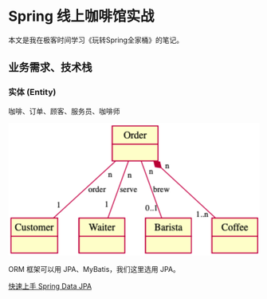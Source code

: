 # Spring 线上咖啡馆实战
本文是我在极客时间学习《玩转Spring全家桶》的笔记。

## 业务需求、技术栈

### 实体 (Entity)
咖啡、订单、顾客、服务员、咖啡师

![](./img/entities.jpg)

ORM 框架可以用 JPA、MyBatis，我们这里选用 JPA。

[快速上手 Spring Data JPA](./pages/spring-data-jpa-tutorial)

